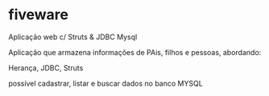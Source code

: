 fiveware
========

Aplicação web c/ Struts &amp; JDBC Mysql

Aplicação que armazena informações de PAis, filhos e pessoas, abordando:

Herança, JDBC, Struts

possível cadastrar, listar e buscar dados no banco MYSQL
